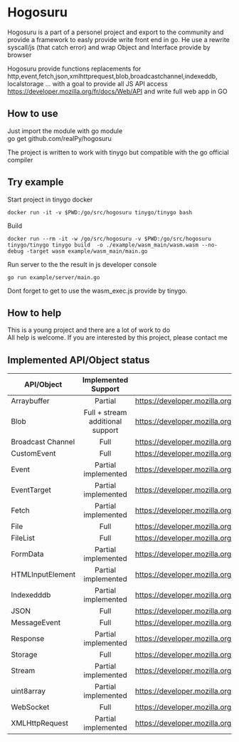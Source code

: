 Hogosuru
=========
Hogosuru is a part of a personel project and export to the community and provide a framework to easly provide write front end in go.
He use a rewrite syscall/js (that catch error) and wrap Object and Interface provide by browser 

Hogosuru provide functions replacements for http,event,fetch,json,xmlhttprequest,blob,broadcastchannel,indexeddb, localstorage ... with a goal to provide all JS API access https://developer.mozilla.org/fr/docs/Web/API and write full web app in GO


## How to use
Just import the module with go module  
go get github.com/realPy/hogosuru  

The project is written to work with tinygo but compatible with the go official compiler


## Try example

Start project in tinygo docker
```
docker run -it -v $PWD:/go/src/hogosuru tinygo/tinygo bash
```
Build  

```
docker run --rm -it -w /go/src/hogosuru -v $PWD:/go/src/hogosuru tinygo/tinygo tinygo build  -o ./example/wasm_main/wasm.wasm --no-debug -target wasm example/wasm_main/main.go

```

Run server to the the result in js developer console
```
go run example/server/main.go
```

Dont forget to get to use the wasm_exec.js provide by tinygo.


## How to help

This is a young project and there are a lot of work to do  
All help is welcome. If you are interested by this project, please contact me


## Implemented API/Object status

    

|  API/Object |  Implemented Support |  MDN URL |
|-------------|:--------------------:|----------|
| Arraybuffer       |  Partial | https://developer.mozilla.org/fr/docs/Web/JavaScript/Reference/ |Global_Objects/ArrayBuffer | 
| Blob              |  Full + stream additional support|  https://developer.mozilla.org/fr/docs/Web/API/Blob |
| Broadcast Channel |  Full |  https://developer.mozilla.org/en-US/docs/Web/API/BroadcastChannel  | 
| CustomEvent |  Full |  https://developer.mozilla.org/fr/docs/Web/API/CustomEvent |
| Event | Partial implemented | https://developer.mozilla.org/fr/docs/Web/API/Event |
| EventTarget | Partial implemented | https://developer.mozilla.org/fr/docs/Web/API/EventTarget/EventTarget | 
| Fetch | Partial implemented  | https://developer.mozilla.org/fr/docs/Web/API/Fetch_API  |
| File | Full | https://developer.mozilla.org/fr/docs/Web/API/File |
| FileList | Full | https://developer.mozilla.org/fr/docs/Web/API/FileList |
| FormData | Partial implemented | https://developer.mozilla.org/fr/docs/Web/API/FormData |
| HTMLInputElement| Partial implemented | https://developer.mozilla.org/fr/docs/Web/API/HTMLInputElement |
| Indexedddb | Partial implemented | https://developer.mozilla.org/fr/docs/Web/API/IndexedDB_API|
| JSON | Full | https://developer.mozilla.org/fr/docs/Web/JavaScript/Reference/Global_Objects/JSON |
| MessageEvent | Full | https://developer.mozilla.org/fr/docs/Web/API/MessageEvent |
| Response | Partial implemented | https://developer.mozilla.org/fr/docs/Web/API/Response |
| Storage | Full | https://developer.mozilla.org/fr/docs/Mozilla/Add-ons/WebExtensions/API/storage |
| Stream | Partial implemented | https://developer.mozilla.org/fr/docs/Web/API/Streams_API |
| uint8array | Partial implemented | https://developer.mozilla.org/fr/docs/Web/JavaScript/Reference/Global_Objects/Uint8Array |
| WebSocket | Full | https://developer.mozilla.org/fr/docs/Web/API/WebSocket |
| XMLHttpRequest | Partial implemented | https://developer.mozilla.org/fr/docs/Web/API/XMLHttpRequest/XMLHttpRequest










